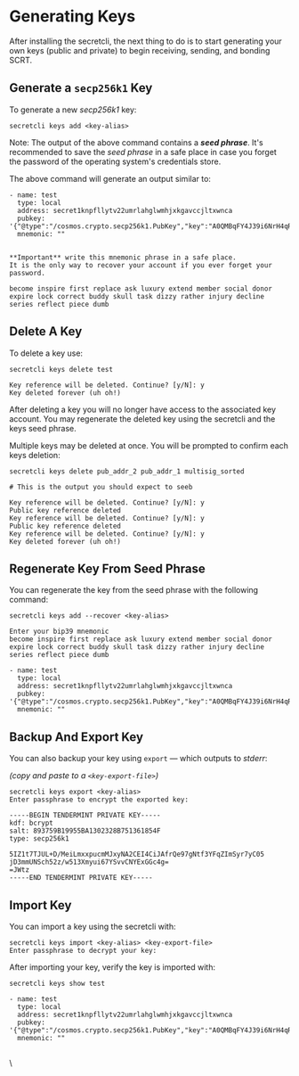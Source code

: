 # Generating Keys

After installing the secretcli, the next thing to do is to start generating your own keys (public and private) to begin receiving, sending, and bonding SCRT.&#x20;

## Generate a `secp256k1` Key

To generate a new _secp256k1_ key:

```
secretcli keys add <key-alias>
```

Note: The output of the above command contains a _**seed phrase**_. It's recommended to save the _seed phrase_ in a safe place in case you forget the password of the operating system's credentials store.

The above command will generate an output similar to:&#x20;

```
- name: test
  type: local
  address: secret1knpfllytv22umrlahglwmhjxkgavccjltxwnca
  pubkey: '{"@type":"/cosmos.crypto.secp256k1.PubKey","key":"A0QMBqFY4J39i6NrH4qR5uOEnyytpkyeWFg/e0sPd8NJ"}'
  mnemonic: ""


**Important** write this mnemonic phrase in a safe place.
It is the only way to recover your account if you ever forget your password.

become inspire first replace ask luxury extend member social donor expire lock correct buddy skull task dizzy rather injury decline series reflect piece dumb
```

## Delete A Key

To delete a key use:&#x20;

```
secretcli keys delete test

Key reference will be deleted. Continue? [y/N]: y
Key deleted forever (uh oh!)
```

After deleting a key you will no longer have access to the associated key account. You may regenerate the deleted key using the secretcli and the keys seed phrase.&#x20;

Multiple keys may be deleted at once. You will be prompted to confirm each keys deletion:&#x20;

```
secretcli keys delete pub_addr_2 pub_addr_1 multisig_sorted

# This is the output you should expect to seeb     

Key reference will be deleted. Continue? [y/N]: y
Public key reference deleted
Key reference will be deleted. Continue? [y/N]: y
Public key reference deleted
Key reference will be deleted. Continue? [y/N]: y
Key deleted forever (uh oh!)
```

## Regenerate Key From Seed Phrase

You can regenerate the key from the seed phrase with the following command:

```
secretcli keys add --recover <key-alias>

Enter your bip39 mnemonic
become inspire first replace ask luxury extend member social donor expire lock correct buddy skull task dizzy rather injury decline series reflect piece dumb

- name: test
  type: local
  address: secret1knpfllytv22umrlahglwmhjxkgavccjltxwnca
  pubkey: '{"@type":"/cosmos.crypto.secp256k1.PubKey","key":"A0QMBqFY4J39i6NrH4qR5uOEnyytpkyeWFg/e0sPd8NJ"}'
  mnemonic: ""
```

## Backup And Export Key

You can also backup your key using `export` — which outputs to _stderr_:

_(copy and paste to a `<key-export-file>`)_

```
secretcli keys export <key-alias>
Enter passphrase to encrypt the exported key:

-----BEGIN TENDERMINT PRIVATE KEY-----
kdf: bcrypt
salt: 893759B19955BA1302328B751361854F
type: secp256k1

5IZ1t7TJUL+D/MeiLmxxpucmMJxyNA2CEI4CiJAfrQe97gNtf3YFqZImSyr7yC05
jD3mmUNSch52z/w513Xmyui67YSvvCNYExGGc4g=
=JWtz
-----END TENDERMINT PRIVATE KEY-----
```

## Import Key

You can import a key using the secretcli with:

```
secretcli keys import <key-alias> <key-export-file>
Enter passphrase to decrypt your key:
```

After importing your key, verify the key is imported with:&#x20;

```
secretcli keys show test

- name: test
  type: local
  address: secret1knpfllytv22umrlahglwmhjxkgavccjltxwnca
  pubkey: '{"@type":"/cosmos.crypto.secp256k1.PubKey","key":"A0QMBqFY4J39i6NrH4qR5uOEnyytpkyeWFg/e0sPd8NJ"}'
  mnemonic: ""
```

##

\
